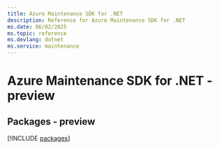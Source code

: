 ```yaml
---
title: Azure Maintenance SDK for .NET
description: Reference for Azure Maintenance SDK for .NET
ms.date: 06/02/2025
ms.topic: reference
ms.devlang: dotnet
ms.service: maintenance
---
```

# Azure Maintenance SDK for .NET - preview
## Packages - preview
[!INCLUDE [packages](maintenance-index.md)]